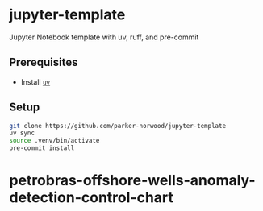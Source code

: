 # jupyter-template

Jupyter Notebook template with uv, ruff, and pre-commit

## Prerequisites

- Install [`uv`](https://docs.astral.sh/uv/getting-started/installation/)

## Setup

```sh
git clone https://github.com/parker-norwood/jupyter-template
uv sync
source .venv/bin/activate
pre-commit install
```
# petrobras-offshore-wells-anomaly-detection-control-chart
